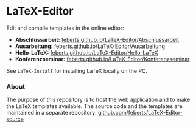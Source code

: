 # LaTeX-Editor

Edit and compile templates in the online editor:

* **Abschlussarbeit:** [feberts.github.io/LaTeX-Editor/Abschlussarbeit](https://feberts.github.io/LaTeX-Editor/Abschlussarbeit)
* **Ausarbeitung:** [feberts.github.io/LaTeX-Editor/Ausarbeitung](https://feberts.github.io/LaTeX-Editor/Ausarbeitung)
* **Hello-LaTeX:** [feberts.github.io/LaTeX-Editor/Hello-LaTeX](https://feberts.github.io/LaTeX-Editor/Hello-LaTeX)
* **Konferenzseminar:** [feberts.github.io/LaTeX-Editor/Konferenzseminar](https://feberts.github.io/LaTeX-Editor/Konferenzseminar)

See `LaTeX-Install` for installing LaTeX locally on the PC.

### About

The purpose of this repository is to host the web application and to make the LaTeX templates available. The source code and the templates are maintained in a separate repository: [github.com/feberts/LaTeX-Editor-source](https://github.com/feberts/LaTeX-Editor-source)